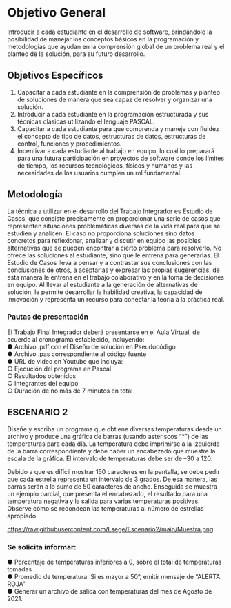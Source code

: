 # Objetivo General

<p>Introducir a cada estudiante en el desarrollo de software, brindándole la posibilidad de manejar
los conceptos básicos en la programación y metodologías que ayudan en la comprensión global
de un problema real y el planteo de la solución, para su futuro desarrollo.</p>

## Objetivos Específicos
1. Capacitar a cada estudiante en la comprensión de problemas y planteo de soluciones de
manera que sea capaz de resolver y organizar una solución.
2. Introducir a cada estudiante en la programación estructurada y sus técnicas clásicas
utilizando el lenguaje PASCAL.
3. Capacitar a cada estudiante para que comprenda y maneje con fluidez el concepto de
tipo de datos, estructuras de datos, estructuras de control, funciones y procedimientos.
4. Incentivar a cada estudiante al trabajo en equipo, lo cual lo preparará para una futura
participación en proyectos de software donde los límites de tiempo, los recursos
tecnológicos, físicos y humanos y las necesidades de los usuarios cumplen un rol
fundamental.

## Metodología
<p>La técnica a utilizar en el desarrollo del Trabajo Integrador es Estudio de Casos, que consiste
precisamente en proporcionar una serie de casos que representen situaciones problemáticas
diversas de la vida real para que se estudien y analicen.
El caso no proporciona soluciones sino datos concretos para reflexionar, analizar y discutir en
equipo las posibles alternativas que se pueden encontrar a cierto problema para resolverlo. No
ofrece las soluciones al estudiante, sino que le entrena para generarlas. El Estudio de Casos
lleva a pensar y a contrastar sus conclusiones con las conclusiones de otros, a aceptarlas y
expresar las propias sugerencias, de esta manera le entrena en el trabajo colaborativo y en la
toma de decisiones en equipo. Al llevar al estudiante a la generación de alternativas de solución, 
le permite desarrollar la habilidad creativa, la capacidad de innovación y representa un recurso
para conectar la teoría a la práctica real. </p>

### Pautas de presentación
El Trabajo Final Integrador deberá presentarse en el Aula Virtual, de acuerdo al cronograma
establecido, incluyendo: </br>
● Archivo .pdf con el Diseño de solución en Pseudocódigo </br>
● Archivo .pas correspondiente al código fuente </br>
● URL de video en Youtube que incluya: </br>
  ○ Ejecución del programa en Pascal </br>
  ○ Resultados obtenidos </br>
  ○ Integrantes del equipo </br>
  ○ Duración de no más de 7 minutos en total
  
  ESCENARIO 2 
  ---
<p>Diseñe y escriba un programa que obtiene diversas temperaturas desde un archivo y produce
una gráfica de barras (usando asteriscos “*”) de las temperaturas para cada día. La temperatura
debe imprimirse a la izquierda de la barra correspondiente y debe haber un encabezado que
muestre la escala de la gráfica. El intervalo de temperaturas debe ser de –30 a 120.</p>

<p>Debido a que es difícil mostrar 150 caracteres en la pantalla, se debe pedir que cada estrella
representa un intervalo de 3 grados. De esa manera, las barras serán a lo sumo de 50 caracteres
de ancho. Enseguida se muestra un ejemplo parcial, que presenta el encabezado, el resultado
para una temperatura negativa y la salida para varias temperaturas positivas. Observe cómo se
redondean las temperaturas al número de estrellas apropiado.</p>

https://raw.githubusercontent.com/Lsege/Escenario2/main/Muestra.png

### Se solicita informar: </br>
● Porcentaje de temperaturas inferiores a 0, sobre el total de temperaturas tomadas </br>
● Promedio de temperatura. Si es mayor a 50°, emitir mensaje de “ALERTA ROJA” </br>
● Generar un archivo de salida con temperaturas del mes de Agosto de 2021.


